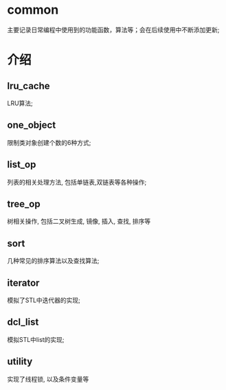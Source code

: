 # common
主要记录日常编程中使用到的功能函数，算法等；会在后续使用中不断添加更新;

# 介绍
## lru_cache
LRU算法;

## one_object
限制类对象创建个数的6种方式;

## list_op

列表的相关处理方法, 包括单链表,双链表等各种操作;

## tree_op
树相关操作, 包括二叉树生成, 镜像, 插入, 查找, 排序等

## sort
几种常见的排序算法以及查找算法;

## iterator
模拟了STL中迭代器的实现;

## dcl_list
模拟STL中list的实现;

## utility
实现了线程锁, 以及条件变量等
